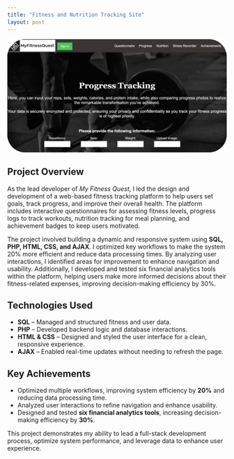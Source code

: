 ```yaml
---
title: "Fitness and Nutrition Tracking Site"
layout: post
---
```


![My Fitness Quest Screenshot](/assets/MyFitnessQuest.png)  

## Project Overview  
As the lead developer of *My Fitness Quest*, I led the design and development of a web-based fitness tracking platform to help users set goals, track progress, and improve their overall health. The platform includes interactive questionnaires for assessing fitness levels, progress logs to track workouts, nutrition tracking for meal planning, and achievement badges to keep users motivated.  

The project involved building a dynamic and responsive system using **SQL, PHP, HTML, CSS, and AJAX**. I optimized key workflows to make the system 20% more efficient and reduce data processing times. By analyzing user interactions, I identified areas for improvement to enhance navigation and usability. Additionally, I developed and tested six financial analytics tools within the platform, helping users make more informed decisions about their fitness-related expenses, improving decision-making efficiency by 30%.

## Technologies Used  
- **SQL** – Managed and structured fitness and user data.  
- **PHP** – Developed backend logic and database interactions.  
- **HTML & CSS** – Designed and styled the user interface for a clean, responsive experience.  
- **AJAX** – Enabled real-time updates without needing to refresh the page.  

## Key Achievements  
- Optimized multiple workflows, improving system efficiency by **20%** and reducing data processing time.  
- Analyzed user interactions to refine navigation and enhance usability.  
- Designed and tested **six financial analytics tools**, increasing decision-making efficiency by **30%**.  

This project demonstrates my ability to lead a full-stack development process, optimize system performance, and leverage data to enhance user experience.  

